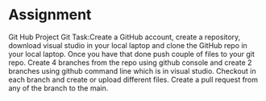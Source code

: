 # Assignment
Git Hub Project
Git Task:Create a GitHub account, create a repository, download visual studio in your local laptop and clone the GitHub repo in your local laptop. Once you have that done push couple of files to your git repo. Create 4 branches from the repo using github console and create 2 branches using github command line which is in visual studio. Checkout in each branch and create or upload different files. Create a pull request from any of the branch to the main.
